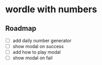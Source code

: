 # wordle with numbers
## Roadmap
- [ ] add daily number generator
- [ ] show modal on success
- [ ] add how to play modal
- [ ] show modal on fail